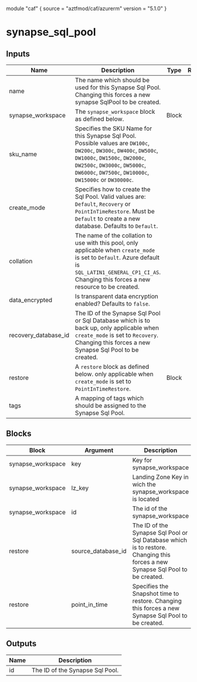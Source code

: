 module "caf" {
  source  = "aztfmod/caf/azurerm"
  version = "5.1.0"
}

# synapse_sql_pool

## Inputs
| Name | Description | Type | Required |
|------|-------------|------|:--------:|
|name| The name which should be used for this Synapse Sql Pool. Changing this forces a new synapse SqlPool to be created.||True|
|synapse_workspace|The `synapse_workspace` block as defined below.|Block|True|
|sku_name| Specifies the SKU Name for this Synapse Sql Pool. Possible values are `DW100c`, `DW200c`, `DW300c`, `DW400c`, `DW500c`, `DW1000c`, `DW1500c`, `DW2000c`, `DW2500c`, `DW3000c`, `DW5000c`, `DW6000c`, `DW7500c`, `DW10000c`, `DW15000c` or `DW30000c`.||True|
|create_mode| Specifies how to create the Sql Pool. Valid values are: `Default`, `Recovery` or `PointInTimeRestore`. Must be `Default` to create a new database. Defaults to `Default`.||False|
|collation| The name of the collation to use with this pool, only applicable when `create_mode` is set to `Default`. Azure default is `SQL_LATIN1_GENERAL_CP1_CI_AS`. Changing this forces a new resource to be created.||False|
|data_encrypted| Is transparent data encryption enabled? Defaults to `false`.||False|
|recovery_database_id| The ID of the Synapse Sql Pool or Sql Database which is to back up, only applicable when `create_mode` is set to `Recovery`. Changing this forces a new Synapse Sql Pool to be created.||False|
|restore|  A `restore` block as defined below. only applicable when `create_mode` is set to `PointInTimeRestore`.| Block |False|
|tags| A mapping of tags which should be assigned to the Synapse Sql Pool.||False|

## Blocks
| Block | Argument | Description | Required |
|-------|----------|-------------|----------|
|synapse_workspace| key | Key for  synapse_workspace||| Required if  |
|synapse_workspace| lz_key |Landing Zone Key in wich the synapse_workspace is located|||True|
|synapse_workspace| id | The id of the synapse_workspace |||True|
|restore|source_database_id| The ID of the Synapse Sql Pool or Sql Database which is to restore. Changing this forces a new Synapse Sql Pool to be created.|||False|
|restore|point_in_time| Specifies the Snapshot time to restore. Changing this forces a new Synapse Sql Pool to be created.|||False|

## Outputs
| Name | Description |
|------|-------------|
|id|The ID of the Synapse Sql Pool.|||
